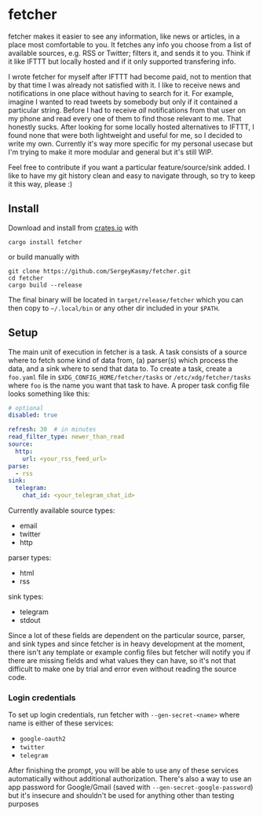 # fetcher

fetcher makes it easier to see any information, like news or articles, in a place most comfortable to you.
It fetches any info you choose from a list of available sources, e.g. RSS or Twitter; filters it, and sends it to you.
Think if it like IFTTT but locally hosted and if it only supported transfering info.

I wrote fetcher for myself after IFTTT had become paid, not to mention that by that time I was already not satisfied with it. I like to receive news and notifications in one place without having to search for it.
For example, imagine I wanted to read tweets by somebody but only if it contained a particular string. Before I had to receive _all_ notifications from that user on my phone and read every one of them to find those relevant to me.
That honestly sucks. After looking for some locally hosted alternatives to IFTTT, I found none that were both lightweight and useful for me, so I decided to write my own.
Currently it's way more specific for my personal usecase but I'm trying to make it more modular and general but it's still WIP.

Feel free to contribute if you want a particular feature/source/sink added.
I like to have my git history clean and easy to navigate through, so try to keep it this way, please :)

## Install

Download and install from [crates.io](https://crates.io) with 

```
cargo install fetcher
```

or build manually with

```
git clone https://github.com/SergeyKasmy/fetcher.git
cd fetcher
cargo build --release
```

The final binary will be located in `target/release/fetcher` which you can then copy to `~/.local/bin` or any other dir included in your `$PATH`.

## Setup

The main unit of execution in fetcher is a task. A task consists of a source where to fetch some kind of data from, (a) parser(s) which process the data, and a sink where to send that data to. To create a task, create a `foo.yaml` file in `$XDG_CONFIG_HOME/fetcher/tasks` or `/etc/xdg/fetcher/tasks` where `foo` is the name you want that task to have. A proper task config file looks something like this:

```yaml
# optional
disabled: true

refresh: 30	 # in minutes
read_filter_type: newer_than_read
source:
  http:
	url: <your_rss_feed_url>
parse:
  - rss
sink:
  telegram:
	chat_id: <your_telegram_chat_id>
```

Currently available source types:

* email
* twitter
* http

parser types:

* html
* rss

sink types:

* telegram
* stdout

Since a lot of these fields are dependent on the particular source, parser, and sink types and since fetcher is in heavy development at the moment, there isn't any template or example config files but fetcher will notify you if there are missing fields and what values they can have, so it's not that difficult to make one by trial and error even without reading the source code.

### Login credentials

To set up login credentials, run fetcher with `--gen-secret-<name>` where name is either of these services:

* `google-oauth2`
* `twitter`
* `telegram`

After finishing the prompt, you will be able to use any of these services automatically without additional authorization.
There's also a way to use an app password for Google/Gmail (saved with `--gen-secret-google-password`) but it's insecure and shouldn't be used for anything other than testing purposes
